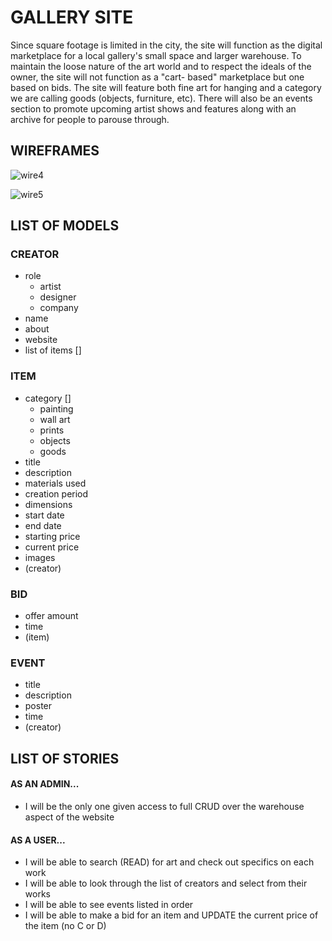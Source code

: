# GALLERY SITE

Since square footage is limited in the city, the site will function as the digital marketplace for a local gallery's small space and larger warehouse. To maintain the loose nature of the art world and to respect the ideals of the owner, the site will not function as a "cart- based" marketplace but one based on bids. The site will feature both fine art for hanging and a category we are calling goods (objects, furniture, etc). There will also be an events section to promote upcoming artist shows and features along with an archive for people to parouse through.

## WIREFRAMES

![wire4](https://i.imgur.com/6YKXIwK.png)

![wire5](https://i.imgur.com/OE3aZgU.png)


## LIST OF MODELS

### CREATOR
- role
    - artist
    - designer
    - company
- name
- about
- website
- list of items []

### ITEM
- category []
    - painting
    - wall art
    - prints
    - objects
    - goods
- title
- description
- materials used
- creation period
- dimensions
- start date
- end date
- starting price
- current price
- images
- (creator)

### BID
- offer amount
- time
- (item)

### EVENT
- title
- description
- poster
- time
- (creator)


## LIST OF STORIES

#### AS AN ADMIN...
- I will be the only one given access to full CRUD over the warehouse aspect of the website 

#### AS A USER...
- I will be able to search (READ) for art and check out specifics on each work
- I will be able to look through the list of creators and select from their works
- I will be able to see events listed in order 
- I will be able to make a bid for an item and UPDATE the current price of the item (no C or D)

